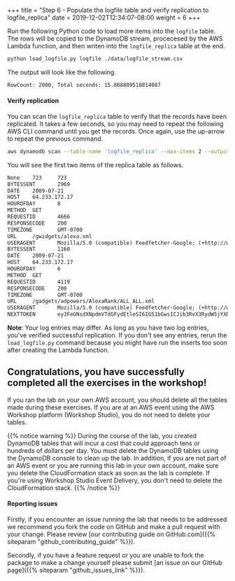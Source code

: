 +++
title = "Step 6 - Populate the logfile table and verify replication to logfile_replica"
date = 2019-12-02T12:34:07-08:00
weight = 6
+++

Run the following Python code to load more items into the `logfile` table. The rows will be copied to the DynamoDB stream, procecesed by the AWS Lambda function, and then writen into the `logfile_replica` table at the end.

```bash
python load_logfile.py logfile ./data/logfile_stream.csv
```

The output will look like the following.

```txt
RowCount: 2000, Total seconds: 15.808809518814087
```

#### Verify replication

You can scan the `logfile_replica` table to verify that the records have been replicated. It takes a few seconds, so you may need to repeat the following AWS CLI command until you get the records. Once again, use the up-arrow to repeat the previous command.

```bash
aws dynamodb scan --table-name 'logfile_replica' --max-items 2 --output text
```

You will see the first two items of the replica table as follows.

```txt
None    723     723
BYTESSENT       2969
DATE    2009-07-21
HOST    64.233.172.17
HOUROFDAY       8
METHOD  GET
REQUESTID       4666
RESPONSECODE    200
TIMEZONE        GMT-0700
URL     /gwidgets/alexa.xml
USERAGENT       Mozilla/5.0 (compatible) Feedfetcher-Google; (+http://www.google.com/feedfetcher.html)
BYTESSENT       1160
DATE    2009-07-21
HOST    64.233.172.17
HOUROFDAY       6
METHOD  GET
REQUESTID       4119
RESPONSECODE    200
TIMEZONE        GMT-0700
URL     /gadgets/adpowers/AlexaRank/ALL_ALL.xml
USERAGENT       Mozilla/5.0 (compatible) Feedfetcher-Google; (+http://www.google.com/feedfetcher.html)
NEXTTOKEN       eyJFeGNsdXNpdmVTdGFydEtleSI6IG51bGwsICJib3RvX3RydW5jYXRlX2Ftb3VudCI6IDJ9
```

**Note**: Your log entries may differ. As long as you have two log entries, you've verified successful replication. If you don't see any entries, rerun the `load_logfile.py` command because you might have run the inserts too soon after creating the Lambda function.

## Congratulations, you have successfully completed all the exercises in the workshop!

If you ran the lab on your own AWS account, you should delete all the tables made during these exercises. If you are at an AWS event using the AWS Workshop platform (Workshop Studio), you do not need to delete your tables.

{{% notice warning %}}
During the course of the lab, you created DynamoDB tables that will incur a cost that could approach tens or hundreds of dollars per day. You must delete the DynamoDB tables using the DynamoDB console to clean up the lab. In addition, if you are not part of an AWS event or you are running this lab in your own account, make sure you delete the CloudFormation stack as soon as the lab is complete. If you're using Workshop Studio Event Delivery, you don't need to delete the CloudFormation stack.
{{% /notice %}}

#### Reporting issues

Firstly, if you encounter an issue running the lab that needs to be addressed we recommend you fork the code on GitHub and make a pull request with your change. Please review [our contributing guide on GitHub.com]({{% siteparam "github_contributing_guide" %}}).

Secondly, if you have a feature request or you are unable to fork the package to make a change yourself please submit [an issue on our GitHub page]({{% siteparam "github_issues_link" %}}).
